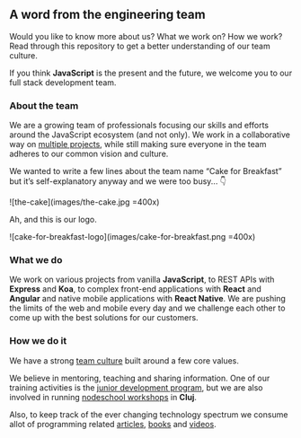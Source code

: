 ## A word from the engineering team
Would you like to know more about us? What we work on? How we work? Read through this repository to get a better understanding of our team culture.

If you think **JavaScript** is the present and the future, we welcome you to our full stack development team.

### About the team
We are a growing team of professionals focusing our skills and efforts around the JavaScript ecosystem (and not only). We work in a collaborative way on [multiple projects](https://github.com/FortechRomania/js-team-showcase/blob/master/showcase/our-work.md), while still making sure everyone in the team adheres to our common vision and culture.

We wanted to write a few lines about the team name “Cake for Breakfast” but it’s self-explanatory anyway and we were too busy... 👇

![the-cake](images/the-cake.jpg =400x)

Ah, and this is our logo.

![cake-for-breakfast-logo](images/cake-for-breakfast.png =400x)

### What we do
We work on various projects from vanilla **JavaScript**, to REST APIs with **Express** and **Koa**, to complex front-end applications with **React** and **Angular** and native mobile applications with **React Native**. We are pushing the limits of the web and mobile every day and we challenge each other to come up with the best solutions for our customers.

### How we do it
We have a strong [team culture](https://github.com/FortechRomania/js-team-showcase/tree/master/team) built around a few core values.

We believe in mentoring, teaching and sharing information. One of our training activities is the [junior development program](https://github.com/FortechRomania/js-team-showcase/tree/master/we-train/junior-development-program), but we are also involved in running [nodeschool workshops](https://github.com/FortechRomania/js-team-showcase/tree/master/we-train/node-school) in **Cluj**.

Also, to keep track of the ever changing technology spectrum we consume allot of programming related [articles](https://github.com/FortechRomania/js-team-showcase/blob/master/we-recommend/daily-bookmarks.md), [books](https://github.com/FortechRomania/js-team-showcase/blob/master/we-recommend/books.md) and [videos](https://github.com/FortechRomania/js-team-showcase/blob/master/we-recommend/talks.md).

